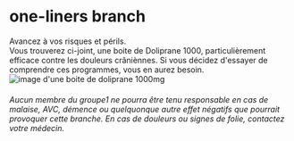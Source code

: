 # one-liners branch

Avancez à vos risques et périls.<br>
Vous trouverez ci-joint, une boite de Doliprane 1000, particulièrement efficace contre les douleurs crâniènnes. Si vous décidez d'essayer de comprendre ces programmes, vous en aurez besoin.<br>
![*image d'une boite de doliprane 1000mg*](https://pharmaciedebenet.fr/wp-content/uploads/sites/38/image_produit-268045_411605478.png)<br>
###### _Aucun membre du groupe1 ne pourra être tenu responsable en cas de malaise, AVC, démence ou quelquonque autre effet négatifs que pourrait provoquer cette branche. En cas de douleurs ou signes de folie, contactez votre médecin._
